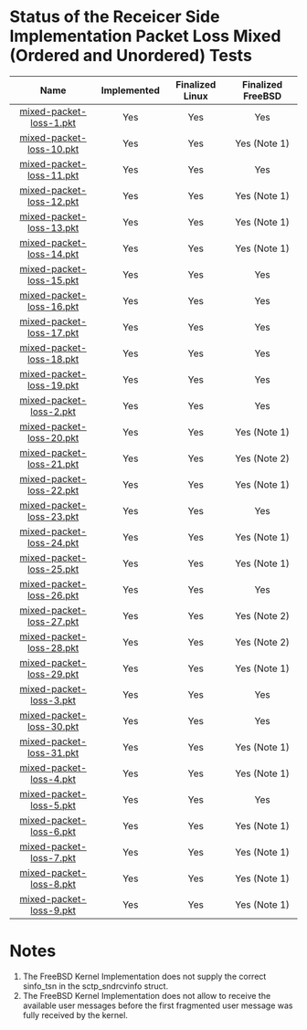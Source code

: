 # Status of the Receicer Side Implementation Packet Loss Mixed (Ordered and Unordered) Tests

| Name                                                       | Implemented   | Finalized Linux  | Finalized FreeBSD |
| :--------------------------------------------------------: | :-----------: | :--------------: | :---------------: |
| [mixed-packet-loss-1.pkt](mixed-packet-loss-1.pkt "-")     | Yes           | Yes              | Yes               |
| [mixed-packet-loss-10.pkt](mixed-packet-loss-10.pkt "-")   | Yes           | Yes              | Yes (Note 1)      |
| [mixed-packet-loss-11.pkt](mixed-packet-loss-11.pkt "-")   | Yes           | Yes              | Yes               |
| [mixed-packet-loss-12.pkt](mixed-packet-loss-12.pkt "-")   | Yes           | Yes              | Yes (Note 1)      |
| [mixed-packet-loss-13.pkt](mixed-packet-loss-13.pkt "-")   | Yes           | Yes              | Yes (Note 1)      |
| [mixed-packet-loss-14.pkt](mixed-packet-loss-14.pkt "-")   | Yes           | Yes              | Yes (Note 1)      |
| [mixed-packet-loss-15.pkt](mixed-packet-loss-15.pkt "-")   | Yes           | Yes              | Yes               |
| [mixed-packet-loss-16.pkt](mixed-packet-loss-16.pkt "-")   | Yes           | Yes              | Yes               |
| [mixed-packet-loss-17.pkt](mixed-packet-loss-17.pkt "-")   | Yes           | Yes              | Yes               |
| [mixed-packet-loss-18.pkt](mixed-packet-loss-18.pkt "-")   | Yes           | Yes              | Yes               |
| [mixed-packet-loss-19.pkt](mixed-packet-loss-19.pkt "-")   | Yes           | Yes              | Yes               |
| [mixed-packet-loss-2.pkt](mixed-packet-loss-2.pkt "-")     | Yes           | Yes              | Yes               |
| [mixed-packet-loss-20.pkt](mixed-packet-loss-20.pkt "-")   | Yes           | Yes              | Yes (Note 1)      |
| [mixed-packet-loss-21.pkt](mixed-packet-loss-21.pkt "-")   | Yes           | Yes              | Yes (Note 2)      |
| [mixed-packet-loss-22.pkt](mixed-packet-loss-22.pkt "-")   | Yes           | Yes              | Yes (Note 1)      |
| [mixed-packet-loss-23.pkt](mixed-packet-loss-23.pkt "-")   | Yes           | Yes              | Yes               |
| [mixed-packet-loss-24.pkt](mixed-packet-loss-24.pkt "-")   | Yes           | Yes              | Yes (Note 1)      |
| [mixed-packet-loss-25.pkt](mixed-packet-loss-25.pkt "-")   | Yes           | Yes              | Yes (Note 1)      |
| [mixed-packet-loss-26.pkt](mixed-packet-loss-26.pkt "-")   | Yes           | Yes              | Yes               |
| [mixed-packet-loss-27.pkt](mixed-packet-loss-27.pkt "-")   | Yes           | Yes              | Yes (Note 2)      |
| [mixed-packet-loss-28.pkt](mixed-packet-loss-28.pkt "-")   | Yes           | Yes              | Yes (Note 2)      |
| [mixed-packet-loss-29.pkt](mixed-packet-loss-29.pkt "-")   | Yes           | Yes              | Yes (Note 1)      |
| [mixed-packet-loss-3.pkt](mixed-packet-loss-3.pkt "-")     | Yes           | Yes              | Yes               |
| [mixed-packet-loss-30.pkt](mixed-packet-loss-30.pkt "-")   | Yes           | Yes              | Yes               |
| [mixed-packet-loss-31.pkt](mixed-packet-loss-31.pkt "-")   | Yes           | Yes              | Yes (Note 1)      |
| [mixed-packet-loss-4.pkt](mixed-packet-loss-4.pkt "-")     | Yes           | Yes              | Yes (Note 1)      |
| [mixed-packet-loss-5.pkt](mixed-packet-loss-5.pkt "-")     | Yes           | Yes              | Yes               |
| [mixed-packet-loss-6.pkt](mixed-packet-loss-6.pkt "-")     | Yes           | Yes              | Yes (Note 1)      |
| [mixed-packet-loss-7.pkt](mixed-packet-loss-7.pkt "-")     | Yes           | Yes              | Yes (Note 1)      |
| [mixed-packet-loss-8.pkt](mixed-packet-loss-8.pkt "-")     | Yes           | Yes              | Yes (Note 1)      |
| [mixed-packet-loss-9.pkt](mixed-packet-loss-9.pkt "-")     | Yes           | Yes              | Yes (Note 1)      |

# Notes
1. The FreeBSD Kernel Implementation does not supply the correct sinfo_tsn in the sctp_sndrcvinfo struct.
2. The FreeBSD Kernel Implementation does not allow to receive the available user messages before the first fragmented user message was 
   fully received by the kernel.
